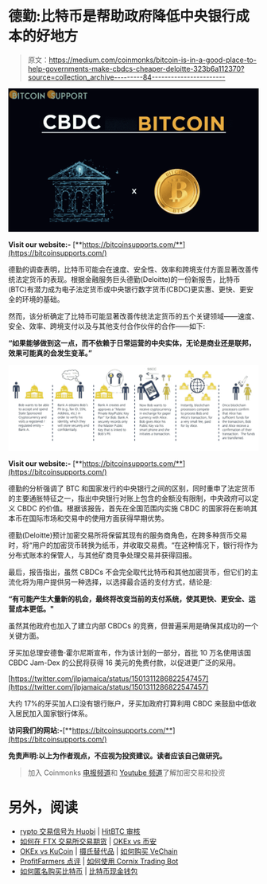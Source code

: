# 德勤:比特币是帮助政府降低中央银行成本的好地方

> 原文：<https://medium.com/coinmonks/bitcoin-is-in-a-good-place-to-help-governments-make-cbdcs-cheaper-deloitte-323b6a112370?source=collection_archive---------84----------------------->

![](img/bded0c6ed4be901acdf88fc7aab18121.png)

**Visit our website:-** [**https://bitcoinsupports.com/**](https://bitcoinsupports.com/)

德勤的调查表明，比特币可能会在速度、安全性、效率和跨境支付方面显著改善传统法定货币的表现。根据金融服务巨头德勤(Deloitte)的一份新报告，比特币(BTC)有潜力成为电子法定货币或中央银行数字货币(CBDC)更实惠、更快、更安全的环境的基础。

然而，该分析确定了比特币可能显著改善传统法定货币的五个关键领域——速度、安全、效率、跨境支付以及与其他支付合作伙伴的合作——如下:

**“如果能够做到这一点，而不依赖于日常运营的中央实体，无论是商业还是联邦，效果可能真的会发生变革。”**

![](img/7774b71ebfaed3360e12af9e6a7ab32d.png)

**Visit our website:-** [**https://bitcoinsupports.com/**](https://bitcoinsupports.com/)

德勤的分析强调了 BTC 和国家发行的中央银行之间的区别，同时重申了法定货币的主要通胀特征之一，指出中央银行对账上包含的金额没有限制，中央政府可以定义 CBDC 的价值。根据该报告，首先在全国范围内实施 CBDC 的国家将在影响其本币在国际市场和交易中的使用方面获得早期优势。

德勤(Deloitte)预计加密交易所将保留其现有的服务商角色，在跨多种货币交易时，将“用户的加密货币转换为纸币，并收取交易费。“在这种情况下，银行将作为分布式账本的保管人，与其他矿商竞争处理交易并获得回报。

最后，报告指出，虽然 CBDCs 不会完全取代比特币和其他加密货币，但它们的主流化将为用户提供另一种选择，以选择最合适的支付方式，结论是:

**“有可能产生大量新的机会，最终将改变当前的支付系统，使其更快、更安全、运营成本更低。"**

虽然其他政府也加入了建立内部 CBDCs 的竞赛，但普遍采用是确保其成功的一个关键方面。

牙买加总理安德鲁·霍尔尼斯宣布，作为该计划的一部分，首批 10 万名使用该国 CBDC Jam-Dex 的公民将获得 16 美元的免费付款，以促进更广泛的采用。

[https://twitter.com/jlpjamaica/status/1501311286822547457](https://twitter.com/jlpjamaica/status/1501311286822547457)

大约 17%的牙买加人口没有银行账户，牙买加政府打算利用 CBDC 来鼓励中低收入居民加入国家银行体系。

**访问我们的网站:-**[**https://bitcoinsupports.com/**](https://bitcoinsupports.com/)

**免责声明:以上为作者观点，不应视为投资建议。读者应该自己做研究。**

> 加入 Coinmonks [电报频道](https://t.me/coincodecap)和 [Youtube 频道](https://www.youtube.com/c/coinmonks/videos)了解加密交易和投资

# 另外，阅读

*   [rypto 交易信号为 Huobi](https://coincodecap.com/huobi-crypto-trading-signals) | [HitBTC 审核](/coinmonks/hitbtc-review-c5143c5d53c2)
*   [如何在 FTX 交易所交易期货](https://coincodecap.com/ftx-futures-trading) | [OKEx vs 币安](https://coincodecap.com/okex-vs-binance)
*   [OKEx vs KuCoin](https://coincodecap.com/okex-kucoin) | [摄氏替代品](https://coincodecap.com/celsius-alternatives) | [如何购买 VeChain](https://coincodecap.com/buy-vechain)
*   [ProfitFarmers 点评](https://coincodecap.com/profitfarmers-review) | [如何使用 Cornix Trading Bot](https://coincodecap.com/cornix-trading-bot)
*   [如何匿名购买比特币](https://coincodecap.com/buy-bitcoin-anonymously) | [比特币现金钱包](https://coincodecap.com/bitcoin-cash-wallets)
